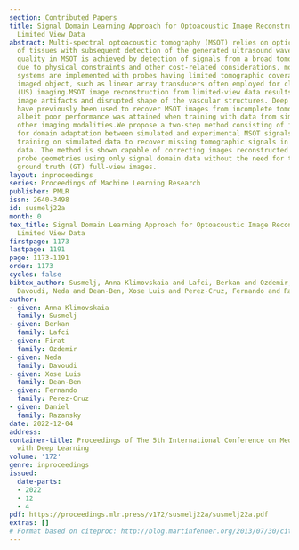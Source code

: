 ```yaml
---
section: Contributed Papers
title: Signal Domain Learning Approach for Optoacoustic Image Reconstruction from
  Limited View Data
abstract: Multi-spectral optoacoustic tomography (MSOT) relies on optical excitation
  of tissues with subsequent detection of the generated ultrasound waves.Optimal image
  quality in MSOT is achieved by detection of signals from a broad tomographic view.However,
  due to physical constraints and other cost-related considerations, most imaging
  systems are implemented with probes having limited tomographic coverage around the
  imaged object, such as linear array transducers often employed for clinical ultrasound
  (US) imaging.MSOT image reconstruction from limited-view data results in arc-shaped
  image artifacts and disrupted shape of the vascular structures. Deep learning methods
  have previously been used to recover MSOT images from incomplete tomographic data,
  albeit poor performance was attained when training with data from simulations or
  other imaging modalities.We propose a two-step method consisting of i) style transfer
  for domain adaptation between simulated and experimental MSOT signals, and ii) supervised
  training on simulated data to recover missing tomographic signals in realistic clinical
  data. The method is shown capable of correcting images reconstructed from sub-optimal
  probe geometries using only signal domain data without the need for training with
  ground truth (GT) full-view images.
layout: inproceedings
series: Proceedings of Machine Learning Research
publisher: PMLR
issn: 2640-3498
id: susmelj22a
month: 0
tex_title: Signal Domain Learning Approach for Optoacoustic Image Reconstruction from
  Limited View Data
firstpage: 1173
lastpage: 1191
page: 1173-1191
order: 1173
cycles: false
bibtex_author: Susmelj, Anna Klimovskaia and Lafci, Berkan and Ozdemir, Firat and
  Davoudi, Neda and Dean-Ben, Xose Luis and Perez-Cruz, Fernando and Razansky, Daniel
author:
- given: Anna Klimovskaia
  family: Susmelj
- given: Berkan
  family: Lafci
- given: Firat
  family: Ozdemir
- given: Neda
  family: Davoudi
- given: Xose Luis
  family: Dean-Ben
- given: Fernando
  family: Perez-Cruz
- given: Daniel
  family: Razansky
date: 2022-12-04
address:
container-title: Proceedings of The 5th International Conference on Medical Imaging
  with Deep Learning
volume: '172'
genre: inproceedings
issued:
  date-parts:
  - 2022
  - 12
  - 4
pdf: https://proceedings.mlr.press/v172/susmelj22a/susmelj22a.pdf
extras: []
# Format based on citeproc: http://blog.martinfenner.org/2013/07/30/citeproc-yaml-for-bibliographies/
---
```

